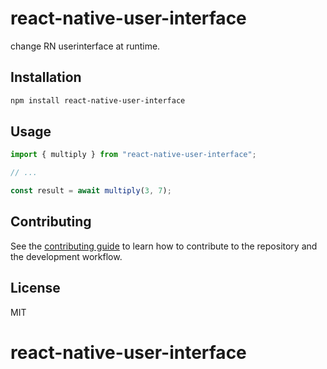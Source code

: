 # react-native-user-interface

change RN userinterface at runtime.

## Installation

```sh
npm install react-native-user-interface
```

## Usage

```js
import { multiply } from "react-native-user-interface";

// ...

const result = await multiply(3, 7);
```

## Contributing

See the [contributing guide](CONTRIBUTING.md) to learn how to contribute to the repository and the development workflow.

## License

MIT
# react-native-user-interface
